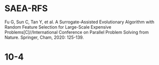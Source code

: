 # SAEA-RFS
Fu G, Sun C, Tan Y, et al. A Surrogate-Assisted Evolutionary Algorithm with Random Feature Selection for Large-Scale Expensive Problems[C]//International Conference on Parallel Problem Solving from Nature. Springer, Cham, 2020: 125-139.
# 10-4
